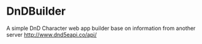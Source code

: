 # DnDBuilder
A simple DnD Character web app builder base on information from another server http://www.dnd5eapi.co/api/

